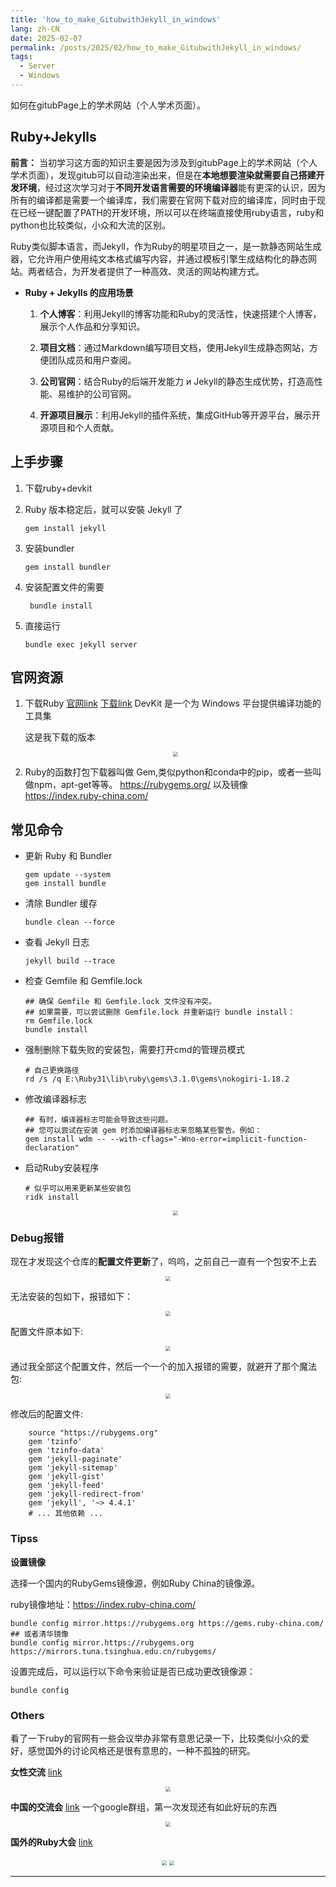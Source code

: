 ```yaml
---
title: 'how_to_make_GitubwithJekyll_in_windows'
lang: zh-CN
date: 2025-02-07
permalink: /posts/2025/02/how_to_make_GitubwithJekyll_in_windows/
tags:
  - Server
  - Windows
---
```


如何在gitubPage上的学术网站（个人学术页面）。

## Ruby+Jekylls

**前言：** 当初学习这方面的知识主要是因为涉及到gitubPage上的学术网站（个人学术页面），发现gitub可以自动渲染出来，但是在**本地想要渲染就需要自己搭建开发环境**，经过这次学习对于**不同开发语言需要的环境编译器**能有更深的认识，因为所有的编译都是需要一个编译库，我们需要在官网下载对应的编译库，同时由于现在已经一键配置了PATH的开发环境，所以可以在终端直接使用ruby语言，ruby和python也比较类似，小众和大流的区别。

Ruby类似脚本语言，而Jekyll，作为Ruby的明星项目之一，是一款静态网站生成器，它允许用户使用纯文本格式编写内容，并通过模板引擎生成结构化的静态网站。两者结合，为开发者提供了一种高效、灵活的网站构建方式。

* **Ruby + Jekylls 的应用场景**

  1. **个人博客**：利用Jekyll的博客功能和Ruby的灵活性，快速搭建个人博客，展示个人作品和分享知识。

  2. **项目文档**：通过Markdown编写项目文档，使用Jekyll生成静态网站，方便团队成员和用户查阅。

  3. **公司官网**：结合Ruby的后端开发能力 и Jekyll的静态生成优势，打造高性能、易维护的公司官网。

  4. **开源项目展示**：利用Jekyll的插件系统，集成GitHub等开源平台，展示开源项目和个人贡献。



## **上手步骤**

1. 下载ruby+devkit

2. Ruby 版本稳定后，就可以安裝 Jekyll 了
  
    ```plain&#x20;text
    gem install jekyll 
    ```

3. 安装bundler

    ```plain&#x20;text
    gem install bundler
    ```

4. 安装配置文件的需要

    ```plain&#x20;text
     bundle install
    ```

5. 直接运行

    ```plain&#x20;text
    bundle exec jekyll server
    ```

## **官网资源**

  1. 下载Ruby [官网link](https://rubyinstaller.org/) [下载link](https://rubyinstaller.org/downloads/) DevKit 是一个为 Windows 平台提供编译功能的工具集

     这是我下载的版本 \
    <Center>
    <img src='/images/blog/01/1.png' style='zoom:50%'>
    </Center>


  2. Ruby的函数打包下载器叫做 Gem,类似python和conda中的pip，或者一些叫做npm，apt-get等等。 https://rubygems.org/ 以及镜像 https://index.ruby-china.com/



## **常见命令**

  * 更新 Ruby 和 Bundler

    ```plain&#x20;text
    gem update --system
    gem install bundle
    ```

  * 清除 Bundler 缓存

    ```plain&#x20;text
    bundle clean --force
    ```

  * 查看 Jekyll 日志

    ```plain&#x20;text
    jekyll build --trace
    ```

  * 检查 Gemfile 和 Gemfile.lock

    ```plain&#x20;text
    ## 确保 Gemfile 和 Gemfile.lock 文件没有冲突。
    ## 如果需要，可以尝试删除 Gemfile.lock 并重新运行 bundle install：
    rm Gemfile.lock
    bundle install
    ```

  * 强制删除下载失败的安装包，需要打开cmd的管理员模式

    ```plain&#x20;text
    # 自己更换路径
    rd /s /q E:\Ruby31\lib\ruby\gems\3.1.0\gems\nokogiri-1.18.2
    ```

  * 修改编译器标志

      ```plain&#x20;text
      ## 有时，编译器标志可能会导致这些问题。
      ## 您可以尝试在安装 gem 时添加编译器标志来忽略某些警告。例如：
      gem install wdm -- --with-cflags="-Wno-error=implicit-function-declaration"
      ```

  * 启动Ruby安装程序

      ```plain&#x20;text
      # 似乎可以用来更新某些安装包        
      ridk install
      ```
    <Center>
    <img src='/images/blog/01/2.png' style='zoom:50%'>
    </Center>

### Debug报错
现在才发现这个仓库的**配置文件更新**了，呜呜，之前自己一直有一个包安不上去
    <Center>
    <img src='/images/blog/01/3.png' style='zoom:50%'>
    </Center>

无法安装的包如下，报错如下：
    <Center>
    <img src='/images/blog/01/4.png' style='zoom:50%'>
    </Center>

配置文件原本如下:
    <Center>
    <img src='/images/blog/01/5.png' style='zoom:50%'>
    </Center>

通过我全部这个配置文件，然后一个一个的加入报错的需要，就避开了那个魔法包:
    <Center>
    <img src='/images/blog/01/6.png' style='zoom:50%'>
    </Center>

修改后的配置文件:
  
``` plain&#x20;text
    source "https://rubygems.org"
    gem 'tzinfo'
    gem 'tzinfo-data'
    gem 'jekyll-paginate'
    gem 'jekyll-sitemap'
    gem 'jekyll-gist'
    gem 'jekyll-feed'
    gem 'jekyll-redirect-from'
    gem 'jekyll', '~> 4.4.1'
    # ... 其他依赖 ...
  ```


### Tipss&#x20;

**设置镜像**

选择一个国内的RubyGems镜像源，例如Ruby China的镜像源。

ruby镜像地址：https://index.ruby-china.com/

```plain&#x20;text
bundle config mirror.https://rubygems.org https://gems.ruby-china.com/
## 或者清华镜像
bundle config mirror.https://rubygems.org https://mirrors.tuna.tsinghua.edu.cn/rubygems/
```

设置完成后，可以运行以下命令来验证是否已成功更改镜像源：

``` plain&#x20;text
bundle config
```



### Others

看了一下ruby的官网有一些会议举办非常有意思记录一下，比较类似小众的爱好，感觉国外的讨论风格还是很有意思的，一种不孤独的研究。

**女性交流** [link](https://dcn8hodqlmqo.feishu.cn/wiki/NPmXwubu8iPaDMkR7WUcJTaMn8g?fromScene=spaceOverview#share-VFLNdLaqooXdsHxgAUUcwh1FnZg)
<Center>
<img src='/images/blog/01/7.png' style='zoom:50%'>
</Center>

**中国的交流会** [link](https://groups.google.com/g/shanghaionrails?pli=1)
一个google群组，第一次发现还有如此好玩的东西
<Center>
<img src='/images/blog/01/8.png' style='zoom:50%'>
</Center>

**国外的Ruby大会** [link](https://rubycommunityconference.konfeo.com/en/groups)
<center>
<img src='/images/blog/01/9.png' style='zoom:50%'>
<img src='/images/blog/01/10.png' style='zoom:50%'>
</center>




---